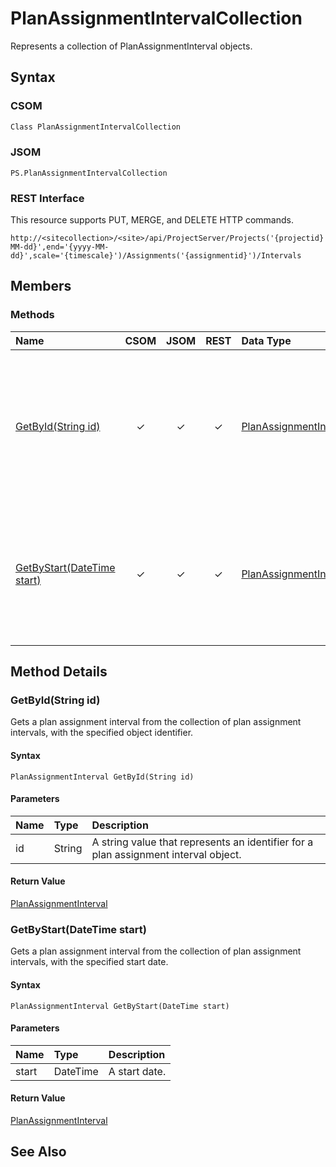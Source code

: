 [comment]: # (Name:PlanAssignmentIntervalCollection)
[comment]: # (Type:Object)
[comment]: # (Status:Incomplete)
[comment]: # (GeneratedDate:2016-12-13 02:07:22Z)

# PlanAssignmentIntervalCollection

Represents a collection of PlanAssignmentInterval objects.



## Syntax

### CSOM

```C#
Class PlanAssignmentIntervalCollection 
```
### JSOM

```
PS.PlanAssignmentIntervalCollection
```
### REST Interface

This resource supports PUT, MERGE, and DELETE HTTP commands.

```
http://<sitecollection>/<site>/api/ProjectServer/Projects('{projectid}')/GetResourcePlanByUrl(start='{yyyy-MM-dd}',end='{yyyy-MM-dd}',scale='{timescale}')/Assignments('{assignmentid}')/Intervals
```


## Members






### Methods

|**Name**|**CSOM**|**JSOM**|**REST**|**Data Type**|**Description**|
|:-----|:-----:|:-----:|:-----:|:-----|:-----|
|[GetById(String id)](#GetById_String_id_)|&#x2713;|&#x2713;|&#x2713;|[PlanAssignmentInterval](PlanAssignmentInterval.md)|Gets a plan assignment interval from the collection of plan assignment intervals, with the specified object identifier.|
|[GetByStart(DateTime start)](#GetByStart_DateTime_start_)|&#x2713;|&#x2713;|&#x2713;|[PlanAssignmentInterval](PlanAssignmentInterval.md)|Gets a plan assignment interval from the collection of plan assignment intervals, with the specified start date.|



## Method Details


### <a id="GetById_String_id_"></a>GetById(String id)
 
Gets a plan assignment interval from the collection of plan assignment intervals, with the specified object identifier.

#### Syntax

```
PlanAssignmentInterval GetById(String id)
```

#### Parameters
|**Name** |**Type**|**Description**|
|:------ |:----|:------ |
|id| String | A string value that represents an identifier for a plan assignment interval object.


#### Return Value

[PlanAssignmentInterval](PlanAssignmentInterval.md)

### <a id="GetByStart_DateTime_start_"></a>GetByStart(DateTime start)
 
Gets a plan assignment interval from the collection of plan assignment intervals, with the specified start date.

#### Syntax

```
PlanAssignmentInterval GetByStart(DateTime start)
```

#### Parameters
|**Name** |**Type**|**Description**|
|:------ |:----|:------ |
|start| DateTime | A start date.


#### Return Value

[PlanAssignmentInterval](PlanAssignmentInterval.md)


## See Also

